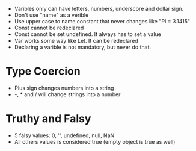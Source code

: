 * Varibles only can have letters, numbers, underscore and dollar sign.
* Don't use "name" as a verible
* Use upper case to name constant that never changes like "PI = 3.1415"
* Const cannot be redeclared
* Const cannot be set undefined. It always has to set a value
* Var works some way like Let. It can be redeclared
* Declaring a varible is not mandatory, but never do that.

# Type Coercion
* Plus sign changes numbers into a string
* -, * and / will change strings into a number

# Truthy and Falsy
* 5 falsy values: 0, '', undefined, null, NaN
* All others values is considered true (empty object is true as well)
